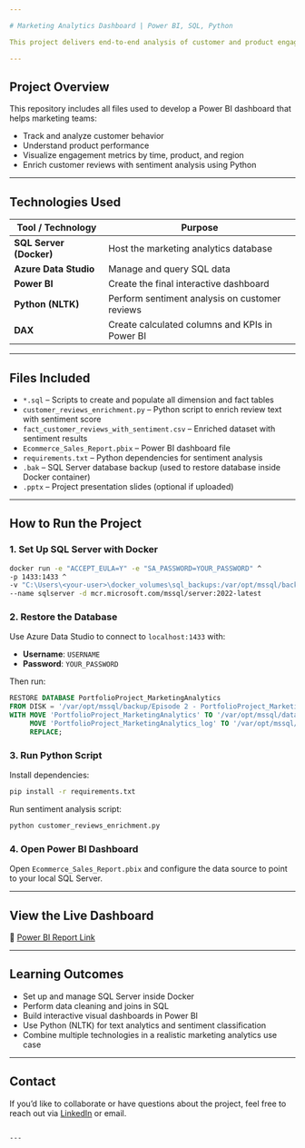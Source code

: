 ```yaml
---

# Marketing Analytics Dashboard | Power BI, SQL, Python

This project delivers end-to-end analysis of customer and product engagement data using Power BI for data visualization, SQL for data transformation, and Python for sentiment analysis. It simulates a real-world marketing scenario by integrating multiple tools and environments including **Docker** and **Azure Data Studio**.

---
```


## Project Overview

This repository includes all files used to develop a Power BI dashboard that helps marketing teams:
- Track and analyze customer behavior
- Understand product performance
- Visualize engagement metrics by time, product, and region
- Enrich customer reviews with sentiment analysis using Python

---

##  Technologies Used

| Tool / Technology | Purpose |
|-------------------|---------|
| **SQL Server (Docker)** | Host the marketing analytics database |
| **Azure Data Studio** | Manage and query SQL data |
| **Power BI** | Create the final interactive dashboard |
| **Python (NLTK)** | Perform sentiment analysis on customer reviews |
| **DAX** | Create calculated columns and KPIs in Power BI |

---

## Files Included

- `*.sql` – Scripts to create and populate all dimension and fact tables
- `customer_reviews_enrichment.py` – Python script to enrich review text with sentiment score
- `fact_customer_reviews_with_sentiment.csv` – Enriched dataset with sentiment results
- `Ecommerce_Sales_Report.pbix` – Power BI dashboard file
- `requirements.txt` – Python dependencies for sentiment analysis
- `.bak` – SQL Server database backup (used to restore database inside Docker container)
- `.pptx` – Project presentation slides (optional if uploaded)

---

##  How to Run the Project

### 1. Set Up SQL Server with Docker
```bash
docker run -e "ACCEPT_EULA=Y" -e "SA_PASSWORD=YOUR_PASSWORD" ^
-p 1433:1433 ^
-v "C:\Users\<your-user>\docker_volumes\sql_backups:/var/opt/mssql/backup" ^
--name sqlserver -d mcr.microsoft.com/mssql/server:2022-latest
```

### 2. Restore the Database
Use Azure Data Studio to connect to `localhost:1433` with:
- **Username**: `USERNAME`
- **Password**: `YOUR_PASSWORD`

Then run:
```sql
RESTORE DATABASE PortfolioProject_MarketingAnalytics
FROM DISK = '/var/opt/mssql/backup/Episode 2 - PortfolioProject_MarketingAnalytics.bak'
WITH MOVE 'PortfolioProject_MarketingAnalytics' TO '/var/opt/mssql/data/PortfolioProject_MarketingAnalytics.mdf',
     MOVE 'PortfolioProject_MarketingAnalytics_log' TO '/var/opt/mssql/data/PortfolioProject_MarketingAnalytics_log.ldf',
     REPLACE;
```

### 3. Run Python Script
Install dependencies:
```bash
pip install -r requirements.txt
```

Run sentiment analysis script:
```bash
python customer_reviews_enrichment.py
```

### 4. Open Power BI Dashboard
Open `Ecommerce_Sales_Report.pbix` and configure the data source to point to your local SQL Server.

---

##  View the Live Dashboard

🔗 [Power BI Report Link](https://app.powerbi.com/groups/me/reports/9f9d9e7e-66a6-4ea4-b33c-ca7fd733f7e2/7adefa3ef97290b0941f?experience=power-bi)

---

##  Learning Outcomes

- Set up and manage SQL Server inside Docker
- Perform data cleaning and joins in SQL
- Build interactive visual dashboards in Power BI
- Use Python (NLTK) for text analytics and sentiment classification
- Combine multiple technologies in a realistic marketing analytics use case

---

##  Contact

If you’d like to collaborate or have questions about the project, feel free to reach out via [LinkedIn](https://linkedin.com/in/your-profile) or email.
```

---

